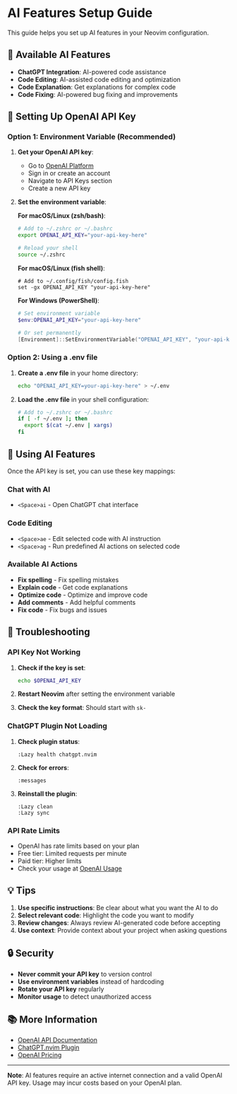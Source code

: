 # AI Features Setup Guide

This guide helps you set up AI features in your Neovim configuration.

## 🤖 Available AI Features

- **ChatGPT Integration**: AI-powered code assistance
- **Code Editing**: AI-assisted code editing and optimization
- **Code Explanation**: Get explanations for complex code
- **Code Fixing**: AI-powered bug fixing and improvements

## 🔑 Setting Up OpenAI API Key

### Option 1: Environment Variable (Recommended)

1. **Get your OpenAI API key**:
   - Go to [OpenAI Platform](https://platform.openai.com/)
   - Sign in or create an account
   - Navigate to API Keys section
   - Create a new API key

2. **Set the environment variable**:
   
   **For macOS/Linux (zsh/bash)**:
   ```bash
   # Add to ~/.zshrc or ~/.bashrc
   export OPENAI_API_KEY="your-api-key-here"
   
   # Reload your shell
   source ~/.zshrc
   ```

   **For macOS/Linux (fish shell)**:
   ```fish
   # Add to ~/.config/fish/config.fish
   set -gx OPENAI_API_KEY "your-api-key-here"
   ```

   **For Windows (PowerShell)**:
   ```powershell
   # Set environment variable
   $env:OPENAI_API_KEY="your-api-key-here"
   
   # Or set permanently
   [Environment]::SetEnvironmentVariable("OPENAI_API_KEY", "your-api-key-here", "User")
   ```

### Option 2: Using a .env file

1. **Create a .env file** in your home directory:
   ```bash
   echo "OPENAI_API_KEY=your-api-key-here" > ~/.env
   ```

2. **Load the .env file** in your shell configuration:
   ```bash
   # Add to ~/.zshrc or ~/.bashrc
   if [ -f ~/.env ]; then
     export $(cat ~/.env | xargs)
   fi
   ```

## 🚀 Using AI Features

Once the API key is set, you can use these key mappings:

### Chat with AI
- `<Space>ai` - Open ChatGPT chat interface

### Code Editing
- `<Space>ae` - Edit selected code with AI instruction
- `<Space>ag` - Run predefined AI actions on selected code

### Available AI Actions
- **Fix spelling** - Fix spelling mistakes
- **Explain code** - Get code explanations
- **Optimize code** - Optimize and improve code
- **Add comments** - Add helpful comments
- **Fix code** - Fix bugs and issues

## 🔧 Troubleshooting

### API Key Not Working
1. **Check if the key is set**:
   ```bash
   echo $OPENAI_API_KEY
   ```

2. **Restart Neovim** after setting the environment variable

3. **Check the key format**: Should start with `sk-`

### ChatGPT Plugin Not Loading
1. **Check plugin status**:
   ```vim
   :Lazy health chatgpt.nvim
   ```

2. **Check for errors**:
   ```vim
   :messages
   ```

3. **Reinstall the plugin**:
   ```vim
   :Lazy clean
   :Lazy sync
   ```

### API Rate Limits
- OpenAI has rate limits based on your plan
- Free tier: Limited requests per minute
- Paid tier: Higher limits
- Check your usage at [OpenAI Usage](https://platform.openai.com/usage)

## 💡 Tips

1. **Use specific instructions**: Be clear about what you want the AI to do
2. **Select relevant code**: Highlight the code you want to modify
3. **Review changes**: Always review AI-generated code before accepting
4. **Use context**: Provide context about your project when asking questions

## 🔒 Security

- **Never commit your API key** to version control
- **Use environment variables** instead of hardcoding
- **Rotate your API key** regularly
- **Monitor usage** to detect unauthorized access

## 📚 More Information

- [OpenAI API Documentation](https://platform.openai.com/docs)
- [ChatGPT.nvim Plugin](https://github.com/jackMort/ChatGPT.nvim)
- [OpenAI Pricing](https://openai.com/pricing)

---

**Note**: AI features require an active internet connection and a valid OpenAI API key. Usage may incur costs based on your OpenAI plan.
